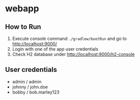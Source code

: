 # webapp

## How to Run
1. Execute console command `./gradlew/bootRun` and go to  [http://localhost:9000/](http://localhost:9000/)
2. Login with one of the app user credentials
3. Check H2 database under [http://localhost:9000/h2-console](http://localhost:9000/h2-console)

## User credentials
* admin / admin
* johnny / john.doe
* bobby / bob.marley123
